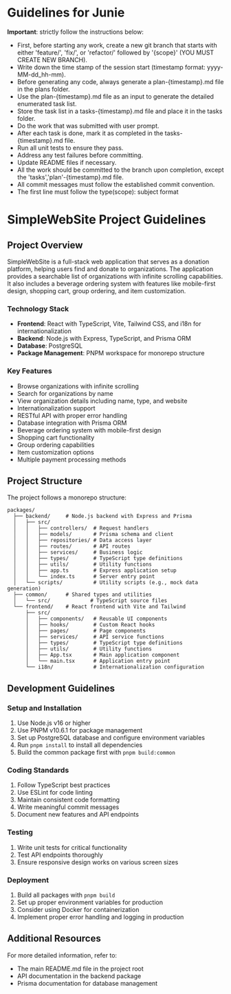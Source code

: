 # Guidelines for Junie

**Important**: strictly follow the instructions below:
- First, before starting any work, create a new git branch that starts with either 'feature/', 'fix/', or 'refactor/' followed by '{scope}' (YOU MUST CREATE NEW BRANCH).
- Write down the time stamp of the session start (timestamp format: yyyy-MM-dd_hh-mm).
- Before generating any code, always generate a plan-{timestamp}.md file in the plans folder.
- Use the plan-{timestamp}.md file as an input to generate the detailed enumerated task list.
- Store the task list in a tasks-{timestamp}.md file and place it in the tasks folder.
- Do the work that was submitted with user prompt.
- After each task is done, mark it as completed in the tasks-{timestamp}.md file.
- Run all unit tests to ensure they pass.
- Address any test failures before committing.
- Update README files if necessary.
- All the work should be committed to the branch upon completion, except the 'tasks','plan'-{timestamp}.md file.
- All commit messages must follow the established commit convention.
- The first line must follow the type(scope): subject format

# SimpleWebSite Project Guidelines

## Project Overview

SimpleWebSite is a full-stack web application that serves as a donation platform, helping users find and donate to organizations. The application provides a searchable list of organizations with infinite scrolling capabilities. It also includes a beverage ordering system with features like mobile-first design, shopping cart, group ordering, and item customization.

### Technology Stack

- **Frontend**: React with TypeScript, Vite, Tailwind CSS, and i18n for internationalization
- **Backend**: Node.js with Express, TypeScript, and Prisma ORM
- **Database**: PostgreSQL
- **Package Management**: PNPM workspace for monorepo structure

### Key Features

- Browse organizations with infinite scrolling
- Search for organizations by name
- View organization details including name, type, and website
- Internationalization support
- RESTful API with proper error handling
- Database integration with Prisma ORM
- Beverage ordering system with mobile-first design
- Shopping cart functionality
- Group ordering capabilities
- Item customization options
- Multiple payment processing methods

## Project Structure

The project follows a monorepo structure:

```
packages/
  ├── backend/     # Node.js backend with Express and Prisma
  │   ├── src/
  │   │   ├── controllers/  # Request handlers
  │   │   ├── models/       # Prisma schema and client
  │   │   ├── repositories/ # Data access layer
  │   │   ├── routes/       # API routes
  │   │   ├── services/     # Business logic
  │   │   ├── types/        # TypeScript type definitions
  │   │   ├── utils/        # Utility functions
  │   │   ├── app.ts        # Express application setup
  │   │   └── index.ts      # Server entry point
  │   └── scripts/          # Utility scripts (e.g., mock data generation)
  ├── common/      # Shared types and utilities
  │   └── src/             # TypeScript source files
  └── frontend/    # React frontend with Vite and Tailwind
      ├── src/
      │   ├── components/   # Reusable UI components
      │   ├── hooks/        # Custom React hooks
      │   ├── pages/        # Page components
      │   ├── services/     # API service functions
      │   ├── types/        # TypeScript type definitions
      │   ├── utils/        # Utility functions
      │   ├── App.tsx       # Main application component
      │   └── main.tsx      # Application entry point
      └── i18n/             # Internationalization configuration
```

## Development Guidelines

### Setup and Installation

1. Use Node.js v16 or higher
2. Use PNPM v10.6.1 for package management
3. Set up PostgreSQL database and configure environment variables
4. Run `pnpm install` to install all dependencies
5. Build the common package first with `pnpm build:common`

### Coding Standards

1. Follow TypeScript best practices
2. Use ESLint for code linting
3. Maintain consistent code formatting
4. Write meaningful commit messages
5. Document new features and API endpoints

### Testing

1. Write unit tests for critical functionality
2. Test API endpoints thoroughly
3. Ensure responsive design works on various screen sizes

### Deployment

1. Build all packages with `pnpm build`
2. Set up proper environment variables for production
3. Consider using Docker for containerization
4. Implement proper error handling and logging in production

## Additional Resources

For more detailed information, refer to:
- The main README.md file in the project root
- API documentation in the backend package
- Prisma documentation for database management